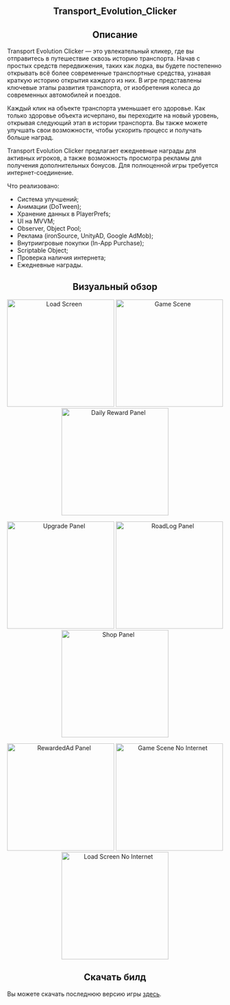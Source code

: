 <h2 align="center"> Transport_Evolution_Clicker </h2>

<h2 align="center"> Описание </h2>

Transport Evolution Clicker — это увлекательный кликер, где вы отправитесь в путешествие сквозь историю транспорта. Начав с простых средств передвижения, таких как лодка, вы будете постепенно открывать всё более современные транспортные средства, узнавая краткую историю открытия каждого из них. В игре представлены ключевые этапы развития транспорта, от изобретения колеса до современных автомобилей и поездов.

Каждый клик на объекте транспорта уменьшает его здоровье. Как только здоровье объекта исчерпано, вы переходите на новый уровень, открывая следующий этап в истории транспорта. Вы также можете улучшать свои возможности, чтобы ускорить процесс и получать больше наград.

Transport Evolution Clicker предлагает ежедневные награды для активных игроков, а также возможность просмотра рекламы для получения дополнительных бонусов. Для полноценной игры требуется интернет-соединение.

Что реализовано:
* Система улучшений;
* Анимации (DoTween);
* Хранение данных в PlayerPrefs;
* UI на MVVM;
* Observer, Object Pool;
* Реклама (ironSource, UnityAD, Google AdMob);
* Внутриигровые покупки (In-App Purchase);
* Scriptable Object;
* Проверка наличия интернета;
* Ежедневные награды.

<h2 align="center"> Визуальный обзор </h2>

<p align="center">
  <img src="https://github.com/FMaksym/Transport_Evolution_Clicker/raw/main/Assets/Git%20Resources/Screenshots/LoadScreen_photo.jpg" title="Load Screen" width="250"/>
  <img src="https://github.com/FMaksym/Transport_Evolution_Clicker/raw/main/Assets/Git%20Resources/Screenshots/GameScene_photo.jpg" title="Game Scene" width="250"/>
  <img src="https://github.com/FMaksym/Transport_Evolution_Clicker/raw/main/Assets/Git%20Resources/Screenshots/DailyRewardPanel_photo.jpg" title="Daily Reward Panel" width="250"/>
</p>

<p align="center">
  <img src="https://github.com/FMaksym/Transport_Evolution_Clicker/raw/main/Assets/Git%20Resources/Screenshots/UpgradePanel_photo.jpg" title="Upgrade Panel" width="250"/>
  <img src="https://github.com/FMaksym/Transport_Evolution_Clicker/raw/main/Assets/Git%20Resources/Screenshots/RoadLogPanel_photo.jpg" title="RoadLog Panel" width="250"/>
  <img src="https://github.com/FMaksym/Transport_Evolution_Clicker/raw/main/Assets/Git%20Resources/Screenshots/ShopPanel_photo.jpg" title="Shop Panel" width="250"/>
</p>

<p align="center">
  <img src="https://github.com/FMaksym/Transport_Evolution_Clicker/raw/main/Assets/Git%20Resources/Screenshots/RewardedAdPanel_photo.jpg" title="RewardedAd Panel" width="250"/>
  <img src="https://github.com/FMaksym/Transport_Evolution_Clicker/raw/main/Assets/Git%20Resources/Screenshots/GameSceneNoInternet_photo.jpg" title="Game Scene No Internet" width="250"/>
  <img src="https://github.com/FMaksym/Transport_Evolution_Clicker/raw/main/Assets/Git%20Resources/Screenshots/LoadScreenNoInternet_photo.jpg" title="Load Screen No Internet" width="250"/>
</p>

<h2 align="center"> Скачать билд </h2>

Вы можете скачать последнюю версию игры [здесь](https://github.com/FMaksym/Transport_Evolution_Clicker/raw/main/Assets/Git%20Resources/Build/Transport%20Evolution.apk).





